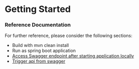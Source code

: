 # Getting Started

### Reference Documentation
For further reference, please consider the following sections:

* Build with mvn clean install
* Run as spring boot application
* [Access Swagger endpoint after starting application locally](http://localhost:8080/swagger-ui/index.html#/wallet-rest-controller/walletChangerUsingPOST)
* [Trigger api from swagger](http://localhost:8080/swagger-ui/index.html#/wallet-rest-controller/walletChangerUsingPOST)


